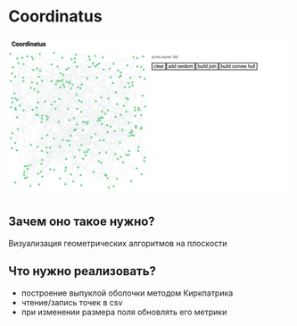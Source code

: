 # Coordinatus

![:)](https://raw.githubusercontent.com/IlliaOvcharenko/Coordinatus/master/screenshots/17_09.png?token=AVGJq79_TuIQtc6u3C5Emx3RizDevvCZks5bwIfbwA%3D%3D)

## Зачем оно такое нужно?
Визуализация геометрических алгоритмов на плоскости

## Что нужно реализовать?
* построение выпуклой оболочки методом Киркпатрика 
* чтение/запись точек в csv
* при изменении размера поля обновлять его метрики
